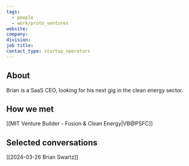 ```yaml
---
tags:
  - people
  - work/proto_ventures
website: 
company: 
division: 
job title: 
contact_type: startup_operators
---
```

## About
Brian is a SaaS CEO, looking for his next gig in the clean energy sector.

## How we met
[[MIT Venture Builder - Fusion & Clean Energy|VB@PSFC]]

## Selected conversations
[[2024-03-26 Brian Swartz]]